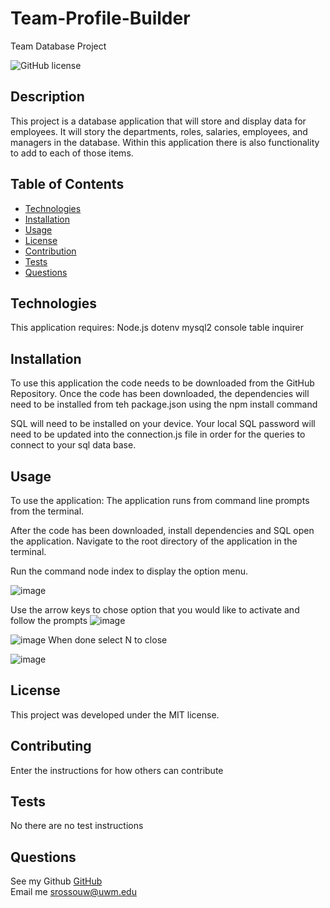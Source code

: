 # Team-Profile-Builder
Team Database Project

 ![GitHub license](https://img.shields.io/badge/license-MIT-blue.svg)

##  Description
This project is a database application that will store and display data for employees. It will story the departments, roles, salaries, employees, and managers in the database. Within this application there is also functionality to add to each of those items.

##  Table of Contents
* [Technologies](#technologies)
* [Installation](#installation)
* [Usage](#usage)
* [License](#license)
* [Contribution](#contributing)
* [Tests](#tests)
* [Questions](#questions)
  
## Technologies
This application requires: 
Node.js 
dotenv 
mysql2 
console table
inquirer


## Installation
To use this application the code needs to be downloaded from the GitHub Repository. Once the code has been downloaded, the dependencies will need to be installed from teh package.json using the npm install command

SQL will need to be installed on your device. Your local SQL password will need to be updated into the connection.js file in order for the queries to connect to your sql data base.

## Usage
To use the application:
The application runs from command line prompts from the terminal. 

After the code has been downloaded, install dependencies and SQL open the application. Navigate to the root directory of the application in the terminal.

Run the command node index to display the option menu. 

![image](https://user-images.githubusercontent.com/105831699/188964970-a11f74cd-8452-45ec-8974-477f319a433d.png)

Use the arrow keys to  chose option that you would like to activate and follow the prompts
![image](https://user-images.githubusercontent.com/105831699/188965063-5e5ad6c7-60fc-4110-af65-6e55896b97df.png)

![image](https://user-images.githubusercontent.com/105831699/188965159-f9606237-e3b2-46fa-b306-0f3a7da469f5.png)
When done select N to close

![image](https://user-images.githubusercontent.com/105831699/188965212-713d4974-544f-40a9-9049-0427f5c368e9.png)



## License
This project was developed under the MIT license.

## Contributing
Enter the instructions for how others can contribute

## Tests
No there are no test instructions

## Questions  
See my Github [GitHub](https://www.github.com/strossouw)  
Email me  <srossouw@uwm.edu>
